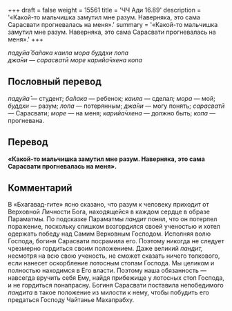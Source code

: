 +++
draft = false
weight = 15561
title = 'ЧЧ Ади 16.89'
description = '«Какой-то мальчишка замутил мне разум. Наверняка, это сама Сарасвати прогневалась на меня».'
summary = '«Какой-то мальчишка замутил мне разум. Наверняка, это сама Сарасвати прогневалась на меня».'
+++

_пад̣уйа̄ ба̄лака каила мора буддхи лопа  
джа̄ни — сарасватӣ море карийа̄чхена копа_

## Пословный перевод

_пад̣уйа̄_ — студент; _ба̄лака_ — ребенок; _каила_ — сделал; _мора_ — мой; _буддхи_ — разум; _лопа_ — потерянным; _джа̄ни_ — могу понять; _сарасватӣ_ — Сарасвати; _море_ — на меня; _карийа̄чхена_ — должно быть; _копа_ — прогневана.

## Перевод

**«Какой-то мальчишка замутил мне разум. Наверняка, это сама Сарасвати прогневалась на меня».**

## Комментарий

В «Бхагавад-гите» ясно сказано, что разум к человеку приходит от Верховной Личности Бога, находящейся в каждом сердце в образе Параматмы. По подсказке Параматмы _пандит_ понял, что он потерпел поражение, поскольку слишком возгордился своей ученостью и хотел одержать победу над Самим Верховным Господом. Исполняя волю Господа, богиня Сарасвати посрамила его. Поэтому никогда не следует чрезмерно гордиться своим положением. Даже великий _пандит,_ несмотря на всю свою ученость, не сможет сказать ничего толкового, если нанесет оскорбление лотосным стопам Господа. Мы целиком и полностью находимся в Его власти. Поэтому наша обязанность — навсегда вручить себя Ему, найдя прибежище у лотосных стоп Господа, и не гордиться понапрасну. Богиня Сарасвати поставила непобедимого _пандита_ в такое положение из милости к нему, чтобы побудить его предаться Господу Чайтанье Махапрабху.
